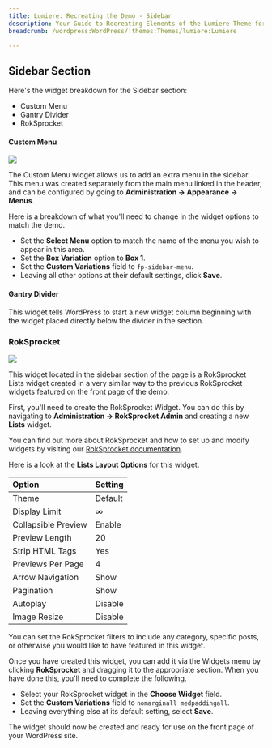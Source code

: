 ```yaml
---
title: Lumiere: Recreating the Demo - Sidebar
description: Your Guide to Recreating Elements of the Lumiere Theme for WordPress
breadcrumb: /wordpress:WordPress/!themes:Themes/lumiere:Lumiere

---
```


Sidebar Section
-----

Here's the widget breakdown for the Sidebar section:

* Custom Menu
* Gantry Divider
* RokSprocket

#### Custom Menu
![][sidebar1]

The Custom Menu widget allows us to add an extra menu in the sidebar. This menu was created separately from the main menu linked in the header, and can be configured by going to **Administration -> Appearance -> Menus**.

Here is a breakdown of what you'll need to change in the widget options to match the demo.

* Set the **Select Menu** option to match the name of the menu you wish to appear in this area.
* Set the **Box Variation** option to **Box 1**.
* Set the **Custom Variations** field to `fp-sidebar-menu`.
* Leaving all other options at their default settings, click **Save**.

#### Gantry Divider
This widget tells WordPress to start a new widget column beginning with the widget placed directly below the divider in the section.

### RokSprocket
![][sidebar2]

This widget located in the sidebar section of the page is a RokSprocket Lists widget created in a very similar way to the previous RokSprocket widgets featured on the front page of the demo.

First, you'll need to create the RokSprocket Widget. You can do this by navigating to **Administration -> RokSprocket Admin** and creating a new **Lists** widget. 

You can find out more about RokSprocket and how to set up and modify widgets by visiting our [RokSprocket documentation][roksprocket].

Here is a look at the **Lists Layout Options** for this widget.

| Option              | Setting |  
| :------------------ | :------ |  
| Theme               | Default |  
| Display Limit       | ∞       |  
| Collapsible Preview | Enable  |  
| Preview Length      | 20      |  
| Strip HTML Tags     | Yes     |  
| Previews Per Page   | 4       |  
| Arrow Navigation    | Show    |  
| Pagination          | Show    |  
| Autoplay            | Disable |  
| Image Resize        | Disable |  

You can set the RokSprocket filters to include any category, specific posts, or otherwise you would like to have featured in this widget.

Once you have created this widget, you can add it via the Widgets menu by clicking **RokSprocket** and dragging it to the appropriate section. When you have done this, you'll need to complete the following.

* Select your RokSprocket widget in the **Choose Widget** field.
* Set the **Custom Variations** field to `nomarginall medpaddingall`.
* Leaving everything else at its default setting, select **Save**.

The widget should now be created and ready for use on the front page of your WordPress site.

[sidebar1]: assets/demo_10.jpeg
[sidebar2]: assets/demo_11.jpeg
[roksprocket]: ../../plugins/roksprocket/